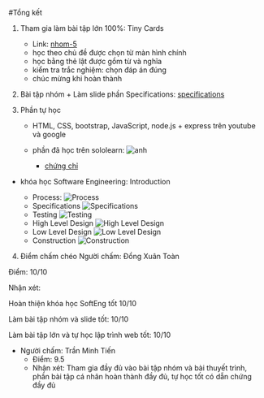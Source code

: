 #Tổng kết


1. Tham gia làm bài tập lớn 100%: Tiny Cards 

	- Link: [nhom-5](http://https://github.com/truonganhhoang/INT2208-4-2018/tree/master/nhom-5 "nhom-5") 
	- học theo chủ đề được chọn từ màn hình chính
	- học bằng thẻ lật được gồm từ và nghĩa
	- kiểm tra trắc nghiệm: chọn đáp án đúng
	- chúc mừng khi hoàn thành

2. Bài tập nhóm + Làm slide phần Specifications: 
	[specifications](http://https://github.com/truonganhhoang/SoftEng/tree/master/specifications)

3. Phần tự học

	- HTML, CSS, bootstrap, JavaScript, node.js + express trên youtube và google

	- phần đã học trên sololearn: ![anh](https://github.com/trinhtl/INT2208-4-2018/blob/master/TongLyTrinh/solo.JPG)
		+ [chứng chỉ](https://www.sololearn.com/Certificate/1014-1741911/pdf/)

- khóa học Software Engineering: Introduction

	+ Process:
		![Process](https://github.com/trinhtl/INT2208-4-2018/blob/master/TongLyTrinh/Quiz_Process.jpg)
	+ Specifications
		![Specifications](https://github.com/trinhtl/INT2208-4-2018/blob/master/TongLyTrinh/Quiz_Specifications.jpg)
	+ Testing
		![Testing](https://github.com/trinhtl/INT2208-4-2018/blob/master/TongLyTrinh/Quiz_Testing.jpg)
	+ High Level Design
		![High Level Design](https://github.com/trinhtl/INT2208-4-2018/blob/master/TongLyTrinh/Quiz_High_Level_Design.jpg)
	+ Low Level Design
		![Low Level Design](https://github.com/trinhtl/INT2208-4-2018/blob/master/TongLyTrinh/Quiz_Low_Level_Design.jpg)
	+ Construction
		![Construction](https://github.com/trinhtl/INT2208-4-2018/blob/master/TongLyTrinh/Quiz_Construction.jpg)
4. Điểm chấm chéo
Người chấm: Đồng Xuân Toàn

Điểm: 10/10

Nhận xét:

Hoàn thiện khóa học SoftEng tốt 10/10

Làm bài tập nhóm và slide tốt: 10/10

Làm bài tập lớn và tự học lập trình web tốt: 10/10

* Người chấm: Trần Minh Tiến
	+ Điểm: 9.5
	+ Nhận xét: Tham gia đầy đủ vào bài tập nhóm và bài thuyết trình, phần bài tập cá nhân hoàn thành đầy đủ, tự học tốt có dẫn chứng đầy đủ


